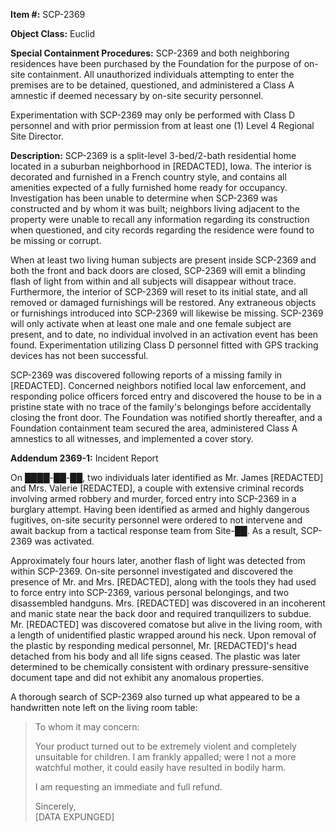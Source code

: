 **Item #:** SCP-2369

**Object Class:** Euclid

**Special Containment Procedures:** SCP-2369 and both neighboring residences have been purchased by the Foundation for the purpose of on-site containment. All unauthorized individuals attempting to enter the premises are to be detained, questioned, and administered a Class A amnestic if deemed necessary by on-site security personnel.

Experimentation with SCP-2369 may only be performed with Class D personnel and with prior permission from at least one (1) Level 4 Regional Site Director.

**Description:** SCP-2369 is a split-level 3-bed/2-bath residential home located in a suburban neighborhood in \[REDACTED\], Iowa. The interior is decorated and furnished in a French country style, and contains all amenities expected of a fully furnished home ready for occupancy. Investigation has been unable to determine when SCP-2369 was constructed and by whom it was built; neighbors living adjacent to the property were unable to recall any information regarding its construction when questioned, and city records regarding the residence were found to be missing or corrupt.

When at least two living human subjects are present inside SCP-2369 and both the front and back doors are closed, SCP-2369 will emit a blinding flash of light from within and all subjects will disappear without trace. Furthermore, the interior of SCP-2369 will reset to its initial state, and all removed or damaged furnishings will be restored. Any extraneous objects or furnishings introduced into SCP-2369 will likewise be missing. SCP-2369 will only activate when at least one male and one female subject are present, and to date, no individual involved in an activation event has been found. Experimentation utilizing Class D personnel fitted with GPS tracking devices has not been successful.

SCP-2369 was discovered following reports of a missing family in \[REDACTED\]. Concerned neighbors notified local law enforcement, and responding police officers forced entry and discovered the house to be in a pristine state with no trace of the family's belongings before accidentally closing the front door. The Foundation was notified shortly thereafter, and a Foundation containment team secured the area, administered Class A amnestics to all witnesses, and implemented a cover story.

**Addendum 2369-1:** Incident Report

On ████-██-██, two individuals later identified as Mr. James \[REDACTED\] and Mrs. Valerie \[REDACTED\], a couple with extensive criminal records involving armed robbery and murder, forced entry into SCP-2369 in a burglary attempt. Having been identified as armed and highly dangerous fugitives, on-site security personnel were ordered to not intervene and await backup from a tactical response team from Site-██. As a result, SCP-2369 was activated.

Approximately four hours later, another flash of light was detected from within SCP-2369. On-site personnel investigated and discovered the presence of Mr. and Mrs. \[REDACTED\], along with the tools they had used to force entry into SCP-2369, various personal belongings, and two disassembled handguns. Mrs. \[REDACTED\] was discovered in an incoherent and manic state near the back door and required tranquilizers to subdue. Mr. \[REDACTED\] was discovered comatose but alive in the living room, with a length of unidentified plastic wrapped around his neck. Upon removal of the plastic by responding medical personnel, Mr. \[REDACTED\]'s head detached from his body and all life signs ceased. The plastic was later determined to be chemically consistent with ordinary pressure-sensitive document tape and did not exhibit any anomalous properties.

A thorough search of SCP-2369 also turned up what appeared to be a handwritten note left on the living room table:

> To whom it may concern:
> 
> Your product turned out to be extremely violent and completely unsuitable for children. I am frankly appalled; were I not a more watchful mother, it could easily have resulted in bodily harm.
> 
> I am requesting an immediate and full refund.
> 
> Sincerely,  
> \[DATA EXPUNGED\]